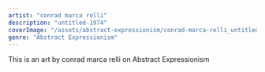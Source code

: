 ```yaml
---
artist: "conrad marca relli"
description: "untitled-1974"
coverImage: "/assets/abstract-expressionism/conrad-marca-relli_untitled-1974.jpg"
genre: "Abstract Expressionism"
---
```

This is an art by conrad marca relli on Abstract Expressionism

